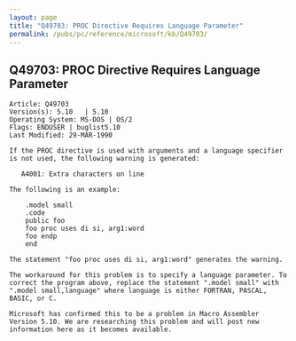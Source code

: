 ```yaml
---
layout: page
title: "Q49703: PROC Directive Requires Language Parameter"
permalink: /pubs/pc/reference/microsoft/kb/Q49703/
---
```


## Q49703: PROC Directive Requires Language Parameter

	Article: Q49703
	Version(s): 5.10   | 5.10
	Operating System: MS-DOS | OS/2
	Flags: ENDUSER | buglist5.10
	Last Modified: 29-MAR-1990
	
	If the PROC directive is used with arguments and a language specifier
	is not used, the following warning is generated:
	
	   A4001: Extra characters on line
	
	The following is an example:
	
	    .model small
	    .code
	    public foo
	    foo proc uses di si, arg1:word
	    foo endp
	    end
	
	The statement "foo proc uses di si, arg1:word" generates the warning.
	
	The workaround for this problem is to specify a language parameter. To
	correct the program above, replace the statement ".model small" with
	".model small,language" where language is either FORTRAN, PASCAL,
	BASIC, or C.
	
	Microsoft has confirmed this to be a problem in Macro Assembler
	Version 5.10. We are researching this problem and will post new
	information here as it becomes available.
